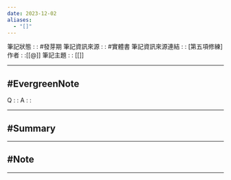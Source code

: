```yaml
---
date: 2023-12-02
aliases:
  - "[]"
---
```

筆記狀態 : :  #發芽期 
筆記資訊來源 : : #實體書 
筆記資訊來源連結 : : [第五項修練]
作者 : :[[@]]
筆記主題 : : [[]]

---
#EvergreenNote
---
Q : :
A : :

---
#Summary
---






---
#Note 
---






---



